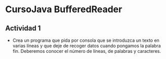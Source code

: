 # CursoJava BufferedReader

## Actividad 1
- Crea un programa que pida por consola que se introduzca un texto en varias líneas y que deje de recoger datos cuando pongamos la palabra fin.  Deberemos conocer el número de líneas, de palabras y caracteres.
